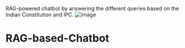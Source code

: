 RAG-powered chatbot by answering the different queries based on the Indian Constitution and IPC.
![image](https://github.com/user-attachments/assets/b95a8f21-76b0-4107-99d8-7648e953c66f)
# RAG-based-Chatbot
